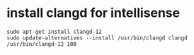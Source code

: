 # install clangd for intellisense
```
sudo apt-get install clangd-12
sudo update-alternatives --install /usr/bin/clangd clangd /usr/bin/clangd-12 100
```

